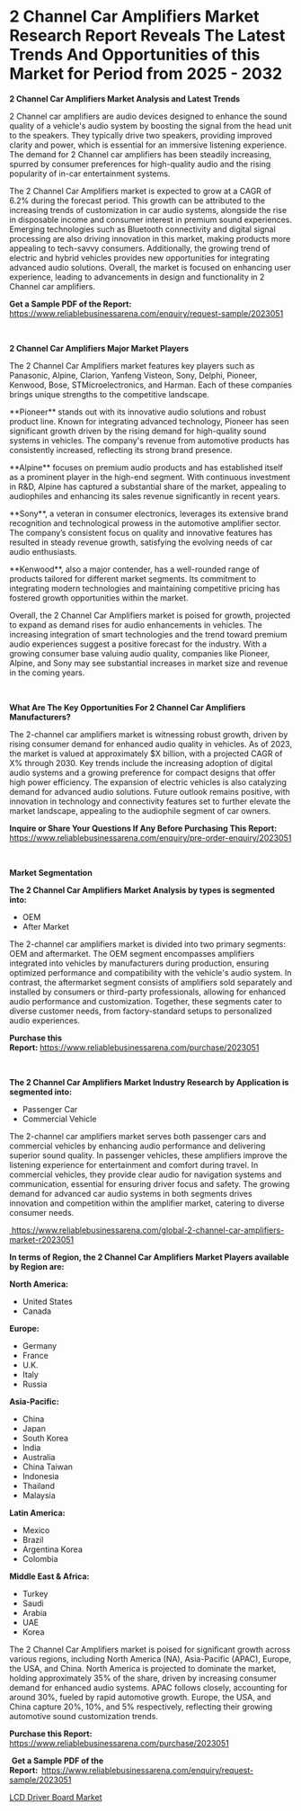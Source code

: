 <p><h1>2 Channel Car Amplifiers Market Research Report Reveals The Latest Trends And Opportunities of this Market for Period from 2025 - 2032</h1></p><p><strong>2 Channel Car Amplifiers Market Analysis and Latest Trends</strong></p>
<p><p>2 Channel car amplifiers are audio devices designed to enhance the sound quality of a vehicle's audio system by boosting the signal from the head unit to the speakers. They typically drive two speakers, providing improved clarity and power, which is essential for an immersive listening experience. The demand for 2 Channel car amplifiers has been steadily increasing, spurred by consumer preferences for high-quality audio and the rising popularity of in-car entertainment systems.</p><p>The 2 Channel Car Amplifiers market is expected to grow at a CAGR of 6.2% during the forecast period. This growth can be attributed to the increasing trends of customization in car audio systems, alongside the rise in disposable income and consumer interest in premium sound experiences. Emerging technologies such as Bluetooth connectivity and digital signal processing are also driving innovation in this market, making products more appealing to tech-savvy consumers. Additionally, the growing trend of electric and hybrid vehicles provides new opportunities for integrating advanced audio solutions. Overall, the market is focused on enhancing user experience, leading to advancements in design and functionality in 2 Channel car amplifiers.</p></p>
<p><strong>Get a Sample PDF of the Report:&nbsp;</strong> <a href="https://www.reliablebusinessarena.com/enquiry/request-sample/2023051?utm_campaign=2475&utm_medium=2&utm_source=Github&utm_content=ia&utm_term=11022025&utm_id=2-channel-car-amplifiers">https://www.reliablebusinessarena.com/enquiry/request-sample/2023051</a></p>
<p>&nbsp;</p>
<p><strong>2 Channel Car Amplifiers Major Market Players</strong></p>
<p><p>The 2 Channel Car Amplifiers market features key players such as Panasonic, Alpine, Clarion, Yanfeng Visteon, Sony, Delphi, Pioneer, Kenwood, Bose, STMicroelectronics, and Harman. Each of these companies brings unique strengths to the competitive landscape.</p><p>**Pioneer** stands out with its innovative audio solutions and robust product line. Known for integrating advanced technology, Pioneer has seen significant growth driven by the rising demand for high-quality sound systems in vehicles. The company's revenue from automotive products has consistently increased, reflecting its strong brand presence.</p><p>**Alpine** focuses on premium audio products and has established itself as a prominent player in the high-end segment. With continuous investment in R&D, Alpine has captured a substantial share of the market, appealing to audiophiles and enhancing its sales revenue significantly in recent years.</p><p>**Sony**, a veteran in consumer electronics, leverages its extensive brand recognition and technological prowess in the automotive amplifier sector. The company’s consistent focus on quality and innovative features has resulted in steady revenue growth, satisfying the evolving needs of car audio enthusiasts.</p><p>**Kenwood**, also a major contender, has a well-rounded range of products tailored for different market segments. Its commitment to integrating modern technologies and maintaining competitive pricing has fostered growth opportunities within the market.</p><p>Overall, the 2 Channel Car Amplifiers market is poised for growth, projected to expand as demand rises for audio enhancements in vehicles. The increasing integration of smart technologies and the trend toward premium audio experiences suggest a positive forecast for the industry. With a growing consumer base valuing audio quality, companies like Pioneer, Alpine, and Sony may see substantial increases in market size and revenue in the coming years.</p></p>
<p>&nbsp;</p>
<p><strong>What Are The Key Opportunities For 2 Channel Car Amplifiers Manufacturers?</strong></p>
<p><p>The 2-channel car amplifiers market is witnessing robust growth, driven by rising consumer demand for enhanced audio quality in vehicles. As of 2023, the market is valued at approximately $X billion, with a projected CAGR of X% through 2030. Key trends include the increasing adoption of digital audio systems and a growing preference for compact designs that offer high power efficiency. The expansion of electric vehicles is also catalyzing demand for advanced audio solutions. Future outlook remains positive, with innovation in technology and connectivity features set to further elevate the market landscape, appealing to the audiophile segment of car owners.</p></p>
<p><strong>Inquire or Share Your Questions If Any Before Purchasing This Report:</strong> <a href="https://www.reliablebusinessarena.com/enquiry/pre-order-enquiry/2023051?utm_campaign=2475&utm_medium=2&utm_source=Github&utm_content=ia&utm_term=11022025&utm_id=2-channel-car-amplifiers">https://www.reliablebusinessarena.com/enquiry/pre-order-enquiry/2023051</a></p>
<p>&nbsp;</p>
<p><strong>Market Segmentation</strong></p>
<p><strong>The 2 Channel Car Amplifiers Market Analysis by types is segmented into:</strong></p>
<p><ul><li>OEM</li><li>After Market</li></ul></p>
<p><p>The 2-channel car amplifiers market is divided into two primary segments: OEM and aftermarket. The OEM segment encompasses amplifiers integrated into vehicles by manufacturers during production, ensuring optimized performance and compatibility with the vehicle's audio system. In contrast, the aftermarket segment consists of amplifiers sold separately and installed by consumers or third-party professionals, allowing for enhanced audio performance and customization. Together, these segments cater to diverse customer needs, from factory-standard setups to personalized audio experiences.</p></p>
<p><strong>Purchase this Report:&nbsp;</strong><a href="https://www.reliablebusinessarena.com/purchase/2023051?utm_campaign=2475&utm_medium=2&utm_source=Github&utm_content=ia&utm_term=11022025&utm_id=2-channel-car-amplifiers">https://www.reliablebusinessarena.com/purchase/2023051</a></p>
<p>&nbsp;</p>
<p><strong>The 2 Channel Car Amplifiers Market Industry Research by Application is segmented into:</strong></p>
<p><ul><li>Passenger Car</li><li>Commercial Vehicle</li></ul></p>
<p><p>The 2-channel car amplifiers market serves both passenger cars and commercial vehicles by enhancing audio performance and delivering superior sound quality. In passenger vehicles, these amplifiers improve the listening experience for entertainment and comfort during travel. In commercial vehicles, they provide clear audio for navigation systems and communication, essential for ensuring driver focus and safety. The growing demand for advanced car audio systems in both segments drives innovation and competition within the amplifier market, catering to diverse consumer needs.</p></p>
<p><a href="https://www.reliablebusinessarena.com/global-2-channel-car-amplifiers-market-r2023051?utm_campaign=2475&utm_medium=2&utm_source=Github&utm_content=ia&utm_term=11022025&utm_id=2-channel-car-amplifiers">&nbsp;https://www.reliablebusinessarena.com/global-2-channel-car-amplifiers-market-r2023051</a></p>
<p><strong>In terms of Region, the 2 Channel Car Amplifiers Market Players available by Region are:</strong></p>
<p>
    <p> <strong> North America: </strong>
        <ul>
            <li>United States</li>
            <li>Canada</li>
        </ul>
        </p> 
    <p> <strong> Europe: </strong>
        <ul>
            <li>Germany</li>
            <li>France</li>
            <li>U.K.</li>
            <li>Italy</li>
            <li>Russia</li>
        </ul>
        </p> 
    <p> <strong> Asia-Pacific: </strong>
        <ul>
            <li>China</li>
            <li>Japan</li>
            <li>South Korea</li>
            <li>India</li>
            <li>Australia</li>
            <li>China Taiwan</li>
            <li>Indonesia</li>
            <li>Thailand</li>
            <li>Malaysia</li>
        </ul>
        </p> 
    <p> <strong> Latin America: </strong>
        <ul>
            <li>Mexico</li>
            <li>Brazil</li>
            <li>Argentina Korea</li>
            <li>Colombia</li>
        </ul>
        </p> 
    <p> <strong> Middle East & Africa: </strong>
        <ul>
            <li>Turkey</li>
            <li>Saudi</li>
            <li>Arabia</li>
            <li>UAE</li>
            <li>Korea</li>
        </ul>
    </p>
    </p>
<p><p>The 2 Channel Car Amplifiers market is poised for significant growth across various regions, including North America (NA), Asia-Pacific (APAC), Europe, the USA, and China. North America is projected to dominate the market, holding approximately 35% of the share, driven by increasing consumer demand for enhanced audio systems. APAC follows closely, accounting for around 30%, fueled by rapid automotive growth. Europe, the USA, and China capture 20%, 10%, and 5% respectively, reflecting their growing automotive sound customization trends.</p></p>
<p><strong>Purchase this Report: </strong><a href="https://www.reliablebusinessarena.com/purchase/2023051?utm_campaign=2475&utm_medium=2&utm_source=Github&utm_content=ia&utm_term=11022025&utm_id=2-channel-car-amplifiers">https://www.reliablebusinessarena.com/purchase/2023051</a></p>
<p>&nbsp;<strong>Get a Sample PDF of the Report:&nbsp;&nbsp;</strong><a href="https://www.reliablebusinessarena.com/enquiry/request-sample/2023051?utm_campaign=2475&utm_medium=2&utm_source=Github&utm_content=ia&utm_term=11022025&utm_id=2-channel-car-amplifiers">https://www.reliablebusinessarena.com/enquiry/request-sample/2023051</a></p>
<p><strong></strong></p>
<p><p><a href="https://github.com/boisetwa16/Market-Research-Report-List-1/blob/main/lcd-driver-board-market.md?utm_campaign=2475&utm_medium=2&utm_source=Github&utm_content=ia&utm_term=11022025&utm_id=2-channel-car-amplifiers">LCD Driver Board Market</a></p></p>